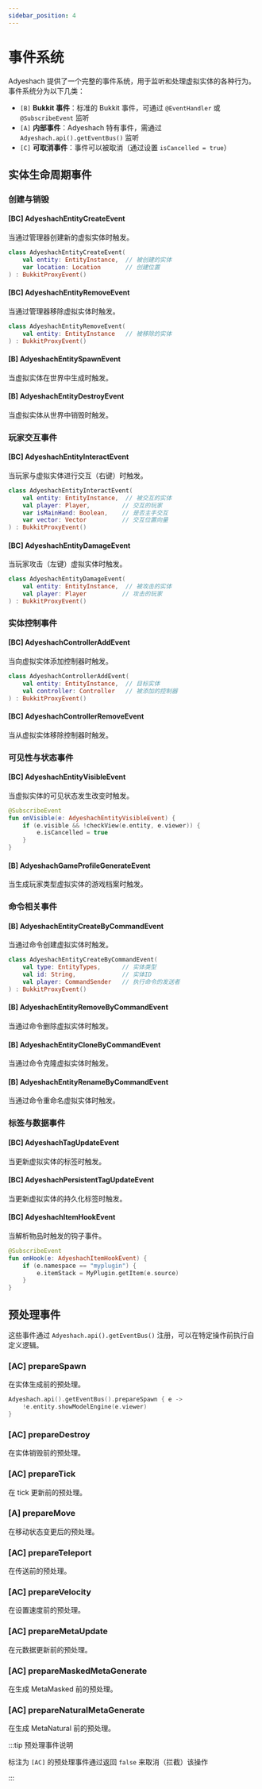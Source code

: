 ```yaml
---
sidebar_position: 4
---
```


# 事件系统

Adyeshach 提供了一个完整的事件系统，用于监听和处理虚拟实体的各种行为。事件系统分为以下几类：

- `[B]` **Bukkit 事件**：标准的 Bukkit 事件，可通过 `@EventHandler` 或 `@SubscribeEvent` 监听
- `[A]` **内部事件**：Adyeshach 特有事件，需通过 `Adyeshach.api().getEventBus()` 监听
- `[C]` **可取消事件**：事件可以被取消（通过设置 `isCancelled = true`）

## 实体生命周期事件

### 创建与销毁

#### [BC] AdyeshachEntityCreateEvent
当通过管理器创建新的虚拟实体时触发。
```kotlin
class AdyeshachEntityCreateEvent(
    val entity: EntityInstance,  // 被创建的实体
    var location: Location       // 创建位置
) : BukkitProxyEvent()
```

#### [BC] AdyeshachEntityRemoveEvent
当通过管理器移除虚拟实体时触发。
```kotlin
class AdyeshachEntityRemoveEvent(
    val entity: EntityInstance   // 被移除的实体
) : BukkitProxyEvent()
```

#### [B] AdyeshachEntitySpawnEvent
当虚拟实体在世界中生成时触发。

#### [B] AdyeshachEntityDestroyEvent
当虚拟实体从世界中销毁时触发。

### 玩家交互事件

#### [BC] AdyeshachEntityInteractEvent
当玩家与虚拟实体进行交互（右键）时触发。
```kotlin
class AdyeshachEntityInteractEvent(
    val entity: EntityInstance,  // 被交互的实体
    val player: Player,         // 交互的玩家
    var isMainHand: Boolean,    // 是否主手交互
    var vector: Vector          // 交互位置向量
) : BukkitProxyEvent()
```

#### [BC] AdyeshachEntityDamageEvent
当玩家攻击（左键）虚拟实体时触发。
```kotlin
class AdyeshachEntityDamageEvent(
    val entity: EntityInstance,  // 被攻击的实体
    val player: Player          // 攻击的玩家
) : BukkitProxyEvent()
```

### 实体控制事件

#### [BC] AdyeshachControllerAddEvent
当向虚拟实体添加控制器时触发。
```kotlin
class AdyeshachControllerAddEvent(
    val entity: EntityInstance,  // 目标实体
    val controller: Controller   // 被添加的控制器
) : BukkitProxyEvent()
```

#### [BC] AdyeshachControllerRemoveEvent
当从虚拟实体移除控制器时触发。

### 可见性与状态事件

#### [BC] AdyeshachEntityVisibleEvent
当虚拟实体的可见状态发生改变时触发。
```kotlin title="示例：视野检查"
@SubscribeEvent
fun onVisible(e: AdyeshachEntityVisibleEvent) {
    if (e.visible && !checkView(e.entity, e.viewer)) {
        e.isCancelled = true
    }
}
```

#### [B] AdyeshachGameProfileGenerateEvent
当生成玩家类型虚拟实体的游戏档案时触发。

### 命令相关事件

#### [B] AdyeshachEntityCreateByCommandEvent
当通过命令创建虚拟实体时触发。
```kotlin
class AdyeshachEntityCreateByCommandEvent(
    val type: EntityTypes,      // 实体类型
    val id: String,             // 实体ID
    val player: CommandSender   // 执行命令的发送者
) : BukkitProxyEvent()
```

#### [B] AdyeshachEntityRemoveByCommandEvent
当通过命令删除虚拟实体时触发。

#### [B] AdyeshachEntityCloneByCommandEvent
当通过命令克隆虚拟实体时触发。

#### [B] AdyeshachEntityRenameByCommandEvent
当通过命令重命名虚拟实体时触发。

### 标签与数据事件

#### [BC] AdyeshachTagUpdateEvent
当更新虚拟实体的标签时触发。

#### [BC] AdyeshachPersistentTagUpdateEvent
当更新虚拟实体的持久化标签时触发。

#### [BC] AdyeshachItemHookEvent
当解析物品时触发的钩子事件。
```kotlin title="示例：自定义物品解析"
@SubscribeEvent
fun onHook(e: AdyeshachItemHookEvent) {
    if (e.namespace == "myplugin") {
        e.itemStack = MyPlugin.getItem(e.source)
    }
}
```

## 预处理事件

这些事件通过 `Adyeshach.api().getEventBus()` 注册，可以在特定操作前执行自定义逻辑。

### [AC] prepareSpawn
在实体生成前的预处理。
```kotlin title="示例：ModelEngine 集成"
Adyeshach.api().getEventBus().prepareSpawn { e -> 
    !e.entity.showModelEngine(e.viewer) 
}
```

### [AC] prepareDestroy
在实体销毁前的预处理。

### [AC] prepareTick
在 tick 更新前的预处理。

### [A] prepareMove
在移动状态变更后的预处理。

### [AC] prepareTeleport
在传送前的预处理。

### [AC] prepareVelocity
在设置速度前的预处理。

### [AC] prepareMetaUpdate
在元数据更新前的预处理。

### [AC] prepareMaskedMetaGenerate
在生成 MetaMasked 前的预处理。

### [AC] prepareNaturalMetaGenerate
在生成 MetaNatural 前的预处理。

:::tip 预处理事件说明

标注为 `[AC]` 的预处理事件通过返回 `false` 来取消（拦截）该操作

:::